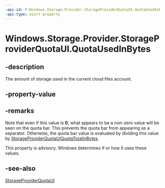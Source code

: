 ```yaml
---
-api-id: P:Windows.Storage.Provider.StorageProviderQuotaUI.QuotaUsedInBytes
-api-type: winrt property
---
```


# Windows.Storage.Provider.StorageProviderQuotaUI.QuotaUsedInBytes

<!--
public ulong QuotaUsedInBytes { get; set; }
-->

## -description

The amount of storage used in the current cloud files account.

## -property-value

## -remarks

Note that even if this value is **0**, what appears to be a non-zero value will be seen on the quota bar. This prevents the quota bar from appearing as a separator. Otherwise, the quota bar value is evaluated by dividing this value by [StorageProviderQuotaUIQuotaTotalInBytes](storageproviderquotaui_quotatotalinbytes.md).

This property is advisory. Windows determines if or how it uses these values.

## -see-also

[StorageProviderQuotaUI](storageproviderquotaui.md)
